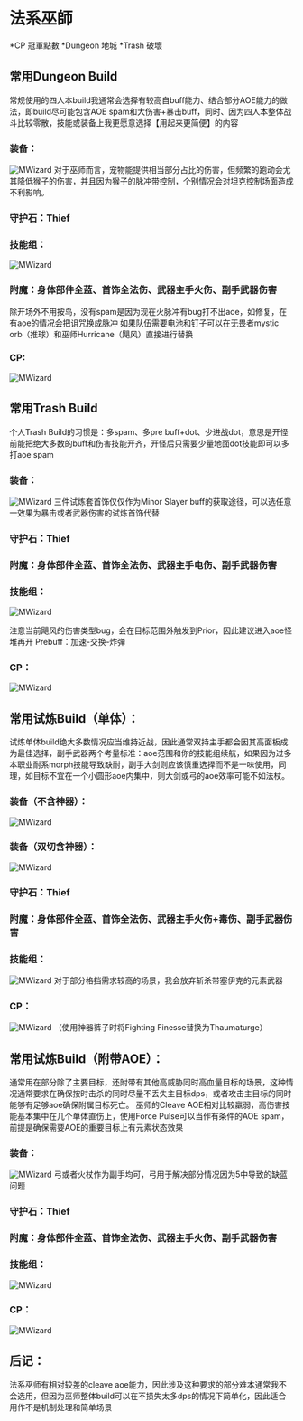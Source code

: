 # 法系巫師
*CP 冠軍點數
*Dungeon 地城
*Trash 破壞
## 常用Dungeon Build
常规使用的四人本build我通常会选择有较高自buff能力、结合部分AOE能力的做法，即build尽可能包含AOE spam和大伤害+暴击buff，同时、因为四人本整体战斗比较零散，技能或装备上我更愿意选择【用起来更简便】的内容
### 装备：
![MWizard](images/MWizard_B01_1.jpg)
对于巫师而言，宠物能提供相当部分占比的伤害，但频繁的跑动会尤其降低猴子的伤害，并且因为猴子的脉冲带控制，个别情况会对坦克控制场面造成不利影响。
### 守护石：Thief
### 技能组：
![MWizard](images/MWizard_B01_2.jpg)
### 附魔：身体部件全蓝、首饰全法伤、武器主手火伤、副手武器伤害
除开场外不用按鸟，没有spam是因为现在火脉冲有bug打不出aoe，如修复，在有aoe的情况会把诅咒换成脉冲
如果队伍需要电池和钉子可以在无畏者mystic orb（推球）和巫师Hurricane（飓风）直接进行替换
### CP:
![MWizard](images/MWizard_B01_3.jpg)
## 常用Trash Build
个人Trash Build的习惯是：多spam、多pre buff+dot、少进战dot，意思是开怪前能把绝大多数的buff和伤害技能开齐，开怪后只需要少量地面dot技能即可以多打aoe spam
### 装备：
![MWizard](images/MWizard_B02_1.jpg)
三件试炼套首饰仅仅作为Minor Slayer buff的获取途径，可以选任意一效果为暴击或者武器伤害的试炼首饰代替
### 守护石：Thief


### 附魔：身体部件全蓝、首饰全法伤、武器主手电伤、副手武器伤害
### 技能组：
![MWizard](images/MWizard_B02_2.jpg)

注意当前飓风的伤害类型bug，会在目标范围外触发到Prior，因此建议进入aoe怪堆再开
Prebuff：加速-交换-炸弹
### CP：
![MWizard](images/MWizard_B02_3.jpg)

## 常用试炼Build（单体）：
试炼单体build绝大多数情况应当维持近战，因此通常双持主手都会因其高面板成为最佳选择，副手武器两个考量标准：aoe范围和你的技能组续航，如果因为过多本职业耐系morph技能导致缺耐，副手大剑则应该慎重选择而不是一味使用，同理，如目标不宜在一个小圆形aoe内集中，则大剑或弓的aoe效率可能不如法杖。
### 装备（不含神器）：
![MWizard](images/MWizard_B03_1.jpg)
### 装备（双切含神器）：
![MWizard](images/MWizard_B03_2.jpg)
### 守护石：Thief


### 附魔：身体部件全蓝、首饰全法伤、武器主手火伤+毒伤、副手武器伤害



### 技能组：
![MWizard](images/MWizard_B03_3.jpg)
对于部分格挡需求较高的场景，我会放弃斩杀带塞伊克的元素武器


### CP：
![MWizard](images/MWizard_B03_4.jpg)
（使用神器裤子时将Fighting Finesse替换为Thaumaturge）
## 常用试炼Build（附带AOE）：
通常用在部分除了主要目标，还附带有其他高威胁同时高血量目标的场景，这种情况通常要求在确保按时击杀的同时尽量不丢失主目标dps，或者攻击主目标的同时能够有足够aoe确保附属目标死亡。
巫师的Cleave AOE相对比较羸弱，高伤害技能基本集中在几个单体直伤上，使用Force Pulse可以当作有条件的AOE spam，前提是确保需要AOE的重要目标上有元素状态效果


### 装备：
![MWizard](images/MWizard_B04_1.jpg)
弓或者火杖作为副手均可，弓用于解决部分情况因为5中导致的缺蓝问题


### 守护石：Thief


### 附魔：身体部件全蓝、首饰全法伤、武器主手火伤、副手武器伤害
### 技能组：
![MWizard](images/MWizard_B04_2.jpg)
### CP：
![MWizard](images/MWizard_B04_3.jpg)
## 后记：
法系巫师有相对较差的cleave aoe能力，因此涉及这种要求的部分难本通常我不会选用，但因为巫师整体build可以在不损失太多dps的情况下简单化，因此适合用作不是机制处理和简单场景


